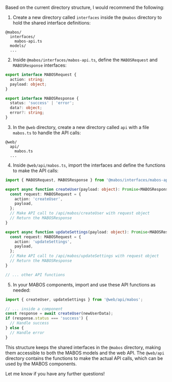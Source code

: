 Based on the current directory structure, I would recommend the following:

1. Create a new directory called `interfaces` inside the `@mabos` directory to hold the shared interface definitions:

```
@mabos/
  interfaces/
    mabos-api.ts
  models/
  ...
```

2. Inside `@mabos/interfaces/mabos-api.ts`, define the `MABOSRequest` and `MABOSResponse` interfaces:

```typescript:@mabos/interfaces/mabos-api.ts
export interface MABOSRequest {
  action: string;
  payload: object;
}

export interface MABOSResponse {
  status: 'success' | 'error';
  data?: object;
  error?: string;
}
```

3. In the `@web` directory, create a new directory called `api` with a file `mabos.ts` to handle the API calls:

```
@web/
  api/
    mabos.ts
  ...
```

4. Inside `@web/api/mabos.ts`, import the interfaces and define the functions to make the API calls:

```typescript:@web/api/mabos.ts
import { MABOSRequest, MABOSResponse } from '@mabos/interfaces/mabos-api';

export async function createUser(payload: object): Promise<MABOSResponse> {
  const request: MABOSRequest = {
    action: 'createUser',
    payload,
  };
  // Make API call to /api/mabos/createUser with request object
  // Return the MABOSResponse
}

export async function updateSettings(payload: object): Promise<MABOSResponse> {
  const request: MABOSRequest = {
    action: 'updateSettings',
    payload,
  };
  // Make API call to /api/mabos/updateSettings with request object
  // Return the MABOSResponse
}

// ... other API functions
```

5. In your MABOS components, import and use these API functions as needed:

```typescript
import { createUser, updateSettings } from '@web/api/mabos';

// ... inside a component
const response = await createUser(newUserData);
if (response.status === 'success') {
  // Handle success
} else {
  // Handle error
}
```

This structure keeps the shared interfaces in the `@mabos` directory, making them accessible to both the MABOS models and the web API. The `@web/api` directory contains the functions to make the actual API calls, which can be used by the MABOS components.

Let me know if you have any further questions!